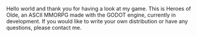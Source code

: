 Hello world and thank you for having a look at my game.
This is Heroes of Olde, an ASCII MMORPG made with the GODOT engine, currently in development.
If you would like to write your own distribution or have any questions, please contact me.
